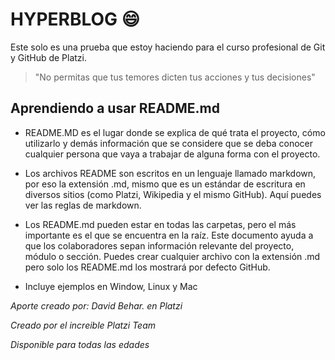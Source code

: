 # HYPERBLOG :smile:
Este solo es una prueba que estoy haciendo para el curso profesional de Git y GitHub de Platzi.
> "No permitas que tus temores dicten tus acciones y tus decisiones"

## Aprendiendo a usar README.md
- README.MD es el lugar donde se explica de qué trata el proyecto, cómo utilizarlo y demás información que se considere que se deba conocer cualquier persona que vaya a trabajar de alguna forma con el proyecto.

- Los archivos README son escritos en un lenguaje llamado markdown, por eso la extensión .md, mismo que es un estándar de escritura en diversos sitios (como Platzi, Wikipedia y el mismo GitHub). Aquí puedes ver las reglas de markdown.

- Los README.md pueden estar en todas las carpetas, pero el más importante es el que se encuentra en la raíz. Este documento ayuda a que los colaboradores sepan información relevante del proyecto, módulo o sección. Puedes crear cualquier archivo con la extensión .md pero solo los README.md los mostrará por defecto GitHub.

- Incluye ejemplos en Window, Linux y Mac

*Aporte creado por: David Behar. en Platzi*

*Creado por el increible Platzi Team*

*Disponible para todas las edades*


